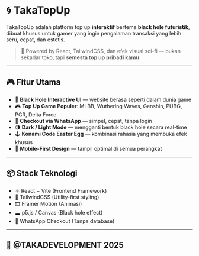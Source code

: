 # 🌀 TakaTopUp

TakaTopUp adalah platform top up **interaktif** bertema **black hole futuristik**, dibuat khusus untuk gamer yang ingin pengalaman transaksi yang lebih seru, cepat, dan estetis.

> 🚀 Powered by React, TailwindCSS, dan efek visual sci-fi — bukan sekadar toko, tapi **semesta top up pribadi kamu.**

---

## 🎮 Fitur Utama

- 🌌 **Black Hole Interactive UI** — website berasa seperti dalam dunia game
- 🎮 **Top Up Game Populer**: MLBB, Wuthering Waves, Genshin, PUBG, PGR, Delta Force
- 🧾 **Checkout via WhatsApp** — simpel, cepat, tanpa login
- 🌗 **Dark / Light Mode** — mengganti bentuk black hole secara real-time
- 🕹️ **Konami Code Easter Egg** — kombinasi rahasia yang membuka efek khusus
- 📱 **Mobile-First Design** — tampil optimal di semua perangkat

---

## 📦 Stack Teknologi

- ⚛️ React + Vite (Frontend Framework)
- 💨 TailwindCSS (Utility-first styling)
- 🎞️ Framer Motion (Animasi)
- 🕳️ p5.js / Canvas (Black hole effect)
- 🔗 WhatsApp Checkout (Tanpa database)

---

## 🌠 @TAKADEVELOPMENT 2025

